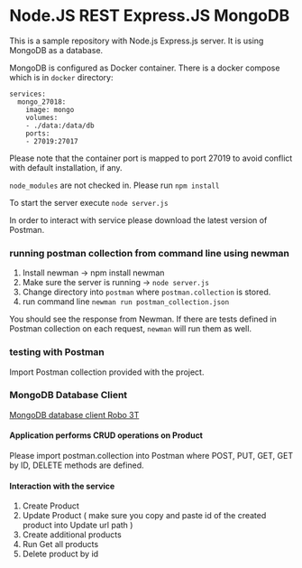 # Node.JS REST Express.JS MongoDB

This is a sample repository with Node.js Express.js server. It is using MongoDB as a database.

MongoDB is configured as Docker container. There is a docker compose which is in `docker` directory:
```version: '3.1'
services:
  mongo_27018:
    image: mongo
    volumes:
    - ./data:/data/db
    ports:
    - 27019:27017
  ```
  
Please note that the container port is mapped to port 27019 to avoid conflict with default installation, if any.

`node_modules` are not checked in.  Please run `npm install`
  
To start the server execute `node server.js`
  
In order to interact with service please download the latest version of Postman. 

### running postman collection from command line using newman
1. Install newman -> npm install newman
2. Make sure the server is running -> `node server.js`
3. Change directory into `postman` where `postman.collection` is stored.
4. run command line `newman run postman_collection.json`

You should see the response from Newman.  If there are tests defined in Postman collection on each request, `newman` will run them as well.

### testing with Postman

Import Postman collection provided with the project.

### MongoDB Database Client
[MongoDB database client Robo 3T](https://www.robomongo.org/)

#### Application performs CRUD operations on Product

Please import postman.collection into Postman where POST, PUT, GET, GET by ID, DELETE methods are defined.

#### Interaction with the service
1. Create Product
2. Update Product ( make sure you copy and paste id of the created product into Update url path )
3. Create additional products 
4. Run Get all products
5. Delete product by id
